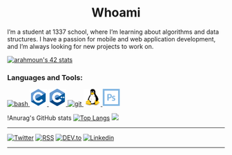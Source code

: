 <!-- <img align="" width=100% src="https://media.giphy.com/media/3oz8xA9gtnyVDPZJHW/source.gif"/> -->

<h1 align="center">Whoami</h1>

<p align="center">
 
I’m a student at 1337 school, where I’m learning about algorithms and data structures. I have a passion for mobile and web application development, and I’m always looking for new projects to work on.


  
</p>

<div style="margin-top: 10px">
   <a align="left" href="https://github.com/oakoudad/badge42"><img src="https://badge.mediaplus.ma/binary/arahmoun" alt="arahmoun's 42 stats" /></a>
</div>

<h3 align="left">Languages and Tools:</h3>
<p align="left"> <a href="https://www.gnu.org/software/bash/" target="_blank" rel="noreferrer"> <img src="https://www.vectorlogo.zone/logos/gnu_bash/gnu_bash-icon.svg" alt="bash" width="40" height="40"/> </a> <a href="https://www.cprogramming.com/" target="_blank" rel="noreferrer"> <img src="https://raw.githubusercontent.com/devicons/devicon/master/icons/c/c-original.svg" alt="c" width="40" height="40"/> </a> <a href="https://www.w3schools.com/cpp/" target="_blank" rel="noreferrer"> <img src="https://raw.githubusercontent.com/devicons/devicon/master/icons/cplusplus/cplusplus-original.svg" alt="cplusplus" width="40" height="40"/> </a> <a href="https://git-scm.com/" target="_blank" rel="noreferrer"> <img src="https://www.vectorlogo.zone/logos/git-scm/git-scm-icon.svg" alt="git" width="40" height="40"/> </a> <a href="https://www.linux.org/" target="_blank" rel="noreferrer"> <img src="https://raw.githubusercontent.com/devicons/devicon/master/icons/linux/linux-original.svg" alt="linux" width="40" height="40"/> </a> <a href="https://www.photoshop.com/en" target="_blank" rel="noreferrer"> <img src="https://raw.githubusercontent.com/devicons/devicon/master/icons/photoshop/photoshop-line.svg" alt="photoshop" width="40" height="40"/> </a> </p>


<!-- <p><img align="left" src="https://github-readme-stats.vercel.app/api/top-langs?username=arahmoun&show_icons=true&locale=en&layout=compact" alt="arahmoun" /></p> -->
<!-- [![GitHub Streak](https://github-readme-streak-stats.herokuapp.com?user=arahmoun&theme=dark)](https://git.io/streak-stats) -->
!Anurag's GitHub stats
[![Top Langs](https://github-readme-stats.vercel.app/api/top-langs/?username=arahmoun&hide=javascript,html)](https://github.com/anuraghazra/github-readme-stats)
![](https://komarev.com/ghpvc/?username=arahmoun3&label=Visitors+Count&color=green)
<!-- <p>&nbsp;<img align="center" src="https://github-readme-stats.vercel.app/api?username=arahmoun&show_icons=true&locale=en" alt="arahmoun" /></p> -->

 ---
 
[![Twitter](https://img.shields.io/badge/Twitter-1DA1F2?style=for-the-badge&logo=twitter&logoColor=white)](https://twitter.com/intent/follow?screen_name=rahmoun03)
[![RSS](https://img.shields.io/badge/RSS-FFA500?style=for-the-badge&logo=rss&logoColor=white)](https://charly3pins.dev)
[![DEV.to](https://img.shields.io/badge/dev.to-0A0A0A?style=for-the-badge&logo=dev.to&logoColor=white)](https://dev.to/rahmoun03)
[![Linkedin](https://img.shields.io/badge/LinkedIn-0077B5?style=for-the-badge&logo=linkedin&logoColor=white)](https://www.linkedin.com/in/ayoub-rahmoun-332097185/)

 
 ---
